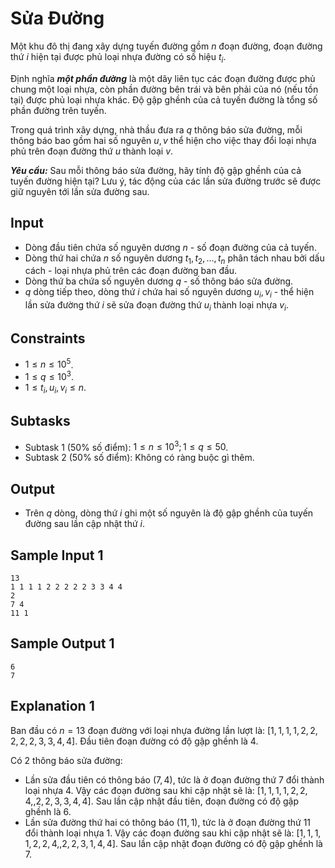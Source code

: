 # Sửa Đường

Một khu đô thị đang xây dựng tuyến đường gồm $n$ đoạn đường, đoạn đường thứ $i$ hiện tại được phủ loại nhựa đường có số hiệu $t_i$.

Định nghĩa ***một phần đường*** là một dãy liên tục các đoạn đường được phủ chung một loại nhựa, còn phần đường bên trái và bên phải của nó (nếu tồn tại) được phủ loại nhựa khác. Độ gập ghềnh của cả tuyến đường là tổng số phần đường trên tuyến.

Trong quá trình xây dựng, nhà thầu đưa ra $q$ thông báo sửa đường, mỗi thông báo bao gồm hai số nguyên $u, v$ thể hiện cho việc thay đổi loại nhựa phủ trên đoạn đường thứ $u$ thành loại $v$.

***Yêu cầu:*** Sau mỗi thông báo sửa đường, hãy tính độ gập ghềnh của cả tuyến đường hiện tại? Lưu ý, tác động của các lần sửa đường trước sẽ được giữ nguyên tới lần sửa đường sau. 

## Input

- Dòng đầu tiên chứa số nguyên dương $n$ - số đoạn đường của cả tuyến.
- Dòng thứ hai chứa $n$ số nguyên dương $t_1, t_2, \dots, t_n$ phân tách nhau bởi dấu cách - loại nhựa phủ trên các đoạn đường ban đầu.
- Dòng thứ ba chứa số nguyên dương $q$ - số thông báo sửa đường.
- $q$ dòng tiếp theo, dòng thứ $i$ chứa hai số nguyên dương $u_i, v_i$ - thể hiện lần sửa đường thứ $i$ sẽ sửa đoạn đường thứ $u_i$ thành loại nhựa $v_i$.

## Constraints

- $1 \le n \le 10^5$.
- $1 \le q \le 10^3$.
- $1 \le t_i, u_i, v_i \le n$.

## Subtasks

- Subtask $1$ ($50\%$ số điểm): $1 \le n \le 10^3; 1 \le q \le 50$.
- Subtask $2$ ($50\%$ số điểm): Không có ràng buộc gì thêm.

## Output

- Trên $q$ dòng, dòng thứ $i$ ghi một số nguyên là độ gập ghềnh của tuyến đường sau lần cập nhật thứ $i$.

## Sample Input 1

```
13
1 1 1 1 2 2 2 2 2 3 3 4 4
2
7 4
11 1
```

## Sample Output 1

```
6
7
```

## Explanation 1

Ban đầu có $n=13$ đoạn đường với loại nhựa đường lần lượt là: $[1, 1, 1, 1, 2, 2, 2, 2, 2, 3, 3, 4, 4]$. Đầu tiên đoạn đường có độ gập ghềnh là $4$.

Có $2$ thông báo sửa đường:

- Lần sửa đầu tiên có thông báo $(7, 4),$  tức là ở đoạn đường thứ $7$ đổi thành loại nhựa $4$. Vậy các đoạn đường sau khi cập nhật sẽ là: $[1, 1, 1, 1, 2, 2, 4, ,2, 2, 3, 3, 4, 4]$. Sau lần cập nhật đầu tiên, đoạn đường có độ gập ghềnh là $6$.
- Lần sửa đường thứ hai có thông báo $(11, 1),$  tức là ở đoạn đường thứ $11$ đổi thành loại nhựa $1$. Vậy các đoạn đường sau khi cập nhật sẽ là: $[1, 1, 1, 1, 2, 2, 4, ,2, 2, 3, 1, 4, 4]$. Sau lần cập nhật đoạn đường có độ gập ghềnh là $7$.
